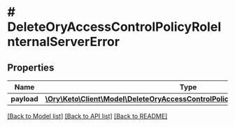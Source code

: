 # # DeleteOryAccessControlPolicyRoleInternalServerError

## Properties

Name | Type | Description | Notes
------------ | ------------- | ------------- | -------------
**payload** | [**\Ory\Keto\Client\Model\DeleteOryAccessControlPolicyRoleInternalServerErrorBody**](DeleteOryAccessControlPolicyRoleInternalServerErrorBody.md) |  | [optional] 

[[Back to Model list]](../../README.md#documentation-for-models) [[Back to API list]](../../README.md#documentation-for-api-endpoints) [[Back to README]](../../README.md)


